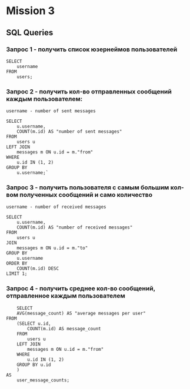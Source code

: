 
# Mission 3
## SQL Queries

### Запрос 1 - получить список юзернеймов пользователей
```
SELECT 
    username 
FROM 
    users;
```

### Запрос 2 - получить кол-во отправленных сообщений каждым пользователем:
    
    username - number of sent messages
```
SELECT 
    u.username,
    COUNT(m.id) AS "number of sent messages"
FROM 
    users u
LEFT JOIN 
    messages m ON u.id = m."from"
WHERE 
    u.id IN (1, 2)
GROUP BY 
    u.username;`
```    

### Запрос 3 - получить пользователя с самым большим кол-вом полученных сообщений и само количество
    
    username - number of received messages
```
SELECT 
    u.username,
    COUNT(m.id) AS "number of received messages"
FROM 
    users u
JOIN 
    messages m ON u.id = m."to"
GROUP BY 
    u.username
ORDER BY 
    COUNT(m.id) DESC
LIMIT 1;
```

### Запрос 4 - получить среднее кол-во сообщений, отправленное каждым пользователем
```
    SELECT 
    AVG(message_count) AS "average messages per user"
FROM 
    (SELECT u.id,
        COUNT(m.id) AS message_count
    FROM 
        users u
    LEFT JOIN 
        messages m ON u.id = m."from"
    WHERE
        u.id IN (1, 2) 
    GROUP BY u.id
    ) 
AS 
    user_message_counts;   
```
